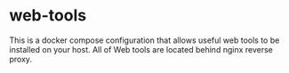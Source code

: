 # web-tools

This is a docker compose configuration that allows useful web tools to be installed on your host. 
All of Web tools are located behind nginx reverse proxy.
